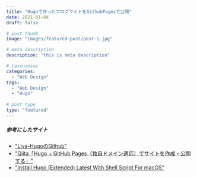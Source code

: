 ```yaml
---
title: "Hugoで作ったブログサイトをGithubPagesで公開"
date: 2021-01-04
draft: false

# post thumb
image: "images/featured-post/post-1.jpg"

# meta description
description: "this is meta description"

# taxonomies
categories:
  - "Web Design"
tags:
  - "Web Design"
  - "Hugo"
  
# post type
type: "featured"
---
```



##### 参考にしたサイト
* ["Liva-HugoのGithub"](https://github.com/themefisher/liva-hugo)
* ["Qiita「Hugo + GitHub Pages（独自ドメイン適応）でサイトを作成・公開する」"](https://qiita.com/ysdyt/items/a581277dd1312a0e83c3)
* ["Install Hugo (Extended) Latest With Shell Script For macOS"](https://rimdev.io/hugo-extended-latest-install-script-for-macos/)
